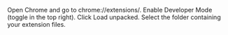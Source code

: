Open Chrome and go to chrome://extensions/.
Enable Developer Mode (toggle in the top right).
Click Load unpacked.
Select the folder containing your extension files.
